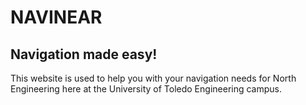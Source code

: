 # **NAVINEAR**
## Navigation made easy!
This website is used to help you with your navigation needs for North Engineering here at the University of Toledo Engineering campus.
